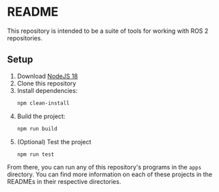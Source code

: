 # README

This repository is intended to be a suite of tools for working with ROS 2 repositories.

## Setup

1. Download [NodeJS 18](https://nodejs.org/en/)
2. Clone this repository
3. Install dependencies:
   ```bash
   npm clean-install
   ```
4. Build the project:
   ```bash
   npm run build
   ```
5. (Optional) Test the project
   ```bash
   npm run test
   ```

From there, you can run any of this repository's programs in the `apps` directory.
You can find more information on each of these projects in the READMEs in their respective directories.
